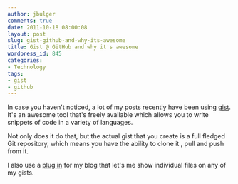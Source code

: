 ```yaml
---
author: jbulger
comments: true
date: 2011-10-18 08:00:08
layout: post
slug: gist-github-and-why-its-awesome
title: Gist @ GitHub and why it's awesome
wordpress_id: 845
categories:
- Technology
tags:
- gist
- github
---
```


In case you haven't noticed, a lot of my posts recently have been using [gist](https://gist.github.com/). It's an awesome tool that's freely available which allows you to write snippets of code in a variety of languages.

<!-- more -->Not only does it do that, but the actual gist that you create is a full fledged Git repository, which means you have the ability to clone it , pull and push from it.

I also use a [plug in](http://wordpress.org/extend/plugins/embed-github-gist/) for my blog that let's me show individual files on any of my gists.
